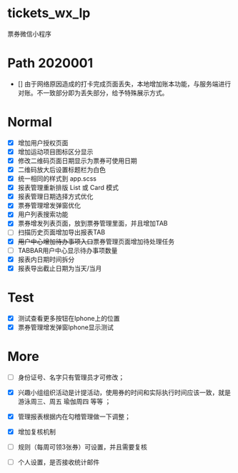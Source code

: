 # tickets_wx_lp
票券微信小程序

# Path 2020001
 - [] 由于网络原因造成的打卡完成页面丢失，本地增加账本功能，与服务端进行对账。不一致部分即为丢失部分，给予特殊展示方式。

# Normal
 - [x] 增加用户授权页面
 - [x] 增加运动项目图标区分显示
 - [x] 修改二维码页面日期显示为票券可使用日期
 - [x] 二维码放大后设置标题栏为白色
 - [x] 统一相同的样式到 app.scss
 - [x] 报表管理重新排版 List 或 Card 模式
 - [x] 报表管理日期选择方式优化
 - [x] 票券管理增发弹窗优化
 - [x] 用户列表搜索功能
 - [x] 票券增发列表页面，放到票券管理里面，并且增加TAB
 - [ ] 扫描历史页面增加导出报表TAB
 - [x] ~~用户中心增加待办事项入口~~票券管理页面增加待处理任务
 - [ ] TABBAR用户中心显示待办事项数量
 - [x] 报表内日期时间拆分
 - [x] 报表导出截止日期为当天/当月
 
# Test
 - [x] 测试查看更多按钮在Iphone上的位置
 - [x] 票券管理增发弹窗Iphone显示测试
 
# More
 - [ ] 身份证号、名字只有管理员才可修改；
 - [x] 兴趣小组组织活动是计提活动，使用券的时间和实际执行时间应该一致，就是游泳周三、周五 瑜伽周四 等等 ；
 - [x] 管理报表根据内在勾稽管理做一下调整；
 - [x] 增加复核机制
 - [ ] 规则（每周可领3张券）可设置，并且需要复核
 - [ ] 个人设置，是否接收统计邮件
 
